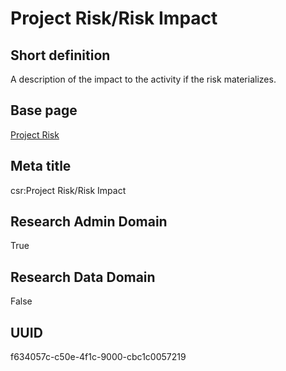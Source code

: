 # Project Risk/Risk Impact
## Short definition
A description of the impact to the activity if the risk materializes.
## Base page
[Project Risk](https://github.com/EuroCRIS/CASRAI-Dictionairies/blob/main/Objects/Project%20Risk.md)
## Meta title
csr:Project Risk/Risk Impact
## Research Admin Domain
True
## Research Data Domain
False
## UUID
f634057c-c50e-4f1c-9000-cbc1c0057219
